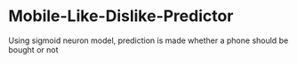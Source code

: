# Mobile-Like-Dislike-Predictor
Using sigmoid neuron model, prediction is made whether a phone should be bought or not
